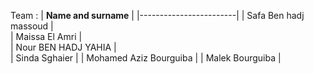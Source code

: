Team : 
| **Name and surname**      |
|------------------------|
| Safa Ben hadj massoud  |   
| Maissa El Amri         |  
| Nour BEN HADJ YAHIA    |   
| Sinda Sghaier          | 
| Mohamed Aziz Bourguiba |
| Malek Bourguiba | 
